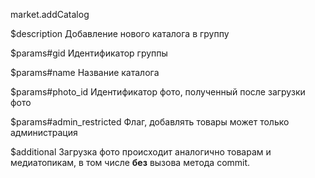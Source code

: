 market.addCatalog

$description
Добавление нового каталога в группу

$params#gid
Идентификатор группы

$params#name
Название каталога

$params#photo_id
Идентификатор фото, полученный после загрузки фото

$params#admin_restricted
Флаг, добавлять товары может только администрация

$additional
Загрузка фото происходит аналогично товарам и медиатопикам, в том числе **без** вызова метода commit.